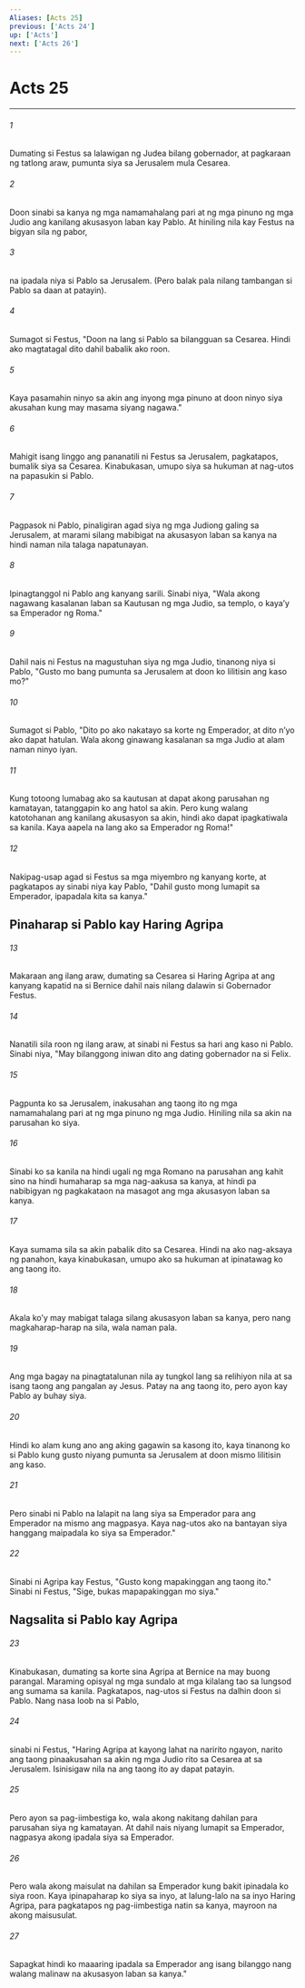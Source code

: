```yaml
---
Aliases: [Acts 25]
previous: ['Acts 24']
up: ['Acts']
next: ['Acts 26']
---
```

# Acts 25

***






















###### 1 










Dumating si Festus sa lalawigan ng Judea bilang gobernador, at pagkaraan ng tatlong araw, pumunta siya sa Jerusalem mula Cesarea. 





















###### 2 










Doon sinabi sa kanya ng mga namamahalang pari at ng mga pinuno ng mga Judio ang kanilang akusasyon laban kay Pablo. At hiniling nila kay Festus na bigyan sila ng pabor, 





















###### 3 










na ipadala niya si Pablo sa Jerusalem. (Pero balak pala nilang tambangan si Pablo sa daan at patayin). 





















###### 4 










Sumagot si Festus, "Doon na lang si Pablo sa bilangguan sa Cesarea. Hindi ako magtatagal dito dahil babalik ako roon. 





















###### 5 










Kaya pasamahin ninyo sa akin ang inyong mga pinuno at doon ninyo siya akusahan kung may masama siyang nagawa." 





















###### 6 










Mahigit isang linggo ang pananatili ni Festus sa Jerusalem, pagkatapos, bumalik siya sa Cesarea. Kinabukasan, umupo siya sa hukuman at nag-utos na papasukin si Pablo. 





















###### 7 










Pagpasok ni Pablo, pinaligiran agad siya ng mga Judiong galing sa Jerusalem, at marami silang mabibigat na akusasyon laban sa kanya na hindi naman nila talaga napatunayan. 





















###### 8 










Ipinagtanggol ni Pablo ang kanyang sarili. Sinabi niya, "Wala akong nagawang kasalanan laban sa Kautusan ng mga Judio, sa templo, o kayaʼy sa Emperador ng Roma." 





















###### 9 










Dahil nais ni Festus na magustuhan siya ng mga Judio, tinanong niya si Pablo, "Gusto mo bang pumunta sa Jerusalem at doon ko lilitisin ang kaso mo?" 





















###### 10 










Sumagot si Pablo, "Dito po ako nakatayo sa korte ng Emperador, at dito nʼyo ako dapat hatulan. Wala akong ginawang kasalanan sa mga Judio at alam naman ninyo iyan. 





















###### 11 










Kung totoong lumabag ako sa kautusan at dapat akong parusahan ng kamatayan, tatanggapin ko ang hatol sa akin. Pero kung walang katotohanan ang kanilang akusasyon sa akin, hindi ako dapat ipagkatiwala sa kanila. Kaya aapela na lang ako sa Emperador ng Roma!" 





















###### 12 










Nakipag-usap agad si Festus sa mga miyembro ng kanyang korte, at pagkatapos ay sinabi niya kay Pablo, "Dahil gusto mong lumapit sa Emperador, ipapadala kita sa kanya." 

## Pinaharap si Pablo kay Haring Agripa 





















###### 13 










Makaraan ang ilang araw, dumating sa Cesarea si Haring Agripa at ang kanyang kapatid na si Bernice dahil nais nilang dalawin si Gobernador Festus. 





















###### 14 










Nanatili sila roon ng ilang araw, at sinabi ni Festus sa hari ang kaso ni Pablo. Sinabi niya, "May bilanggong iniwan dito ang dating gobernador na si Felix. 





















###### 15 










Pagpunta ko sa Jerusalem, inakusahan ang taong ito ng mga namamahalang pari at ng mga pinuno ng mga Judio. Hiniling nila sa akin na parusahan ko siya. 





















###### 16 










Sinabi ko sa kanila na hindi ugali ng mga Romano na parusahan ang kahit sino na hindi humaharap sa mga nag-aakusa sa kanya, at hindi pa nabibigyan ng pagkakataon na masagot ang mga akusasyon laban sa kanya. 





















###### 17 










Kaya sumama sila sa akin pabalik dito sa Cesarea. Hindi na ako nag-aksaya ng panahon, kaya kinabukasan, umupo ako sa hukuman at ipinatawag ko ang taong ito. 





















###### 18 










Akala koʼy may mabigat talaga silang akusasyon laban sa kanya, pero nang magkaharap-harap na sila, wala naman pala. 





















###### 19 










Ang mga bagay na pinagtatalunan nila ay tungkol lang sa relihiyon nila at sa isang taong ang pangalan ay Jesus. Patay na ang taong ito, pero ayon kay Pablo ay buhay siya. 





















###### 20 










Hindi ko alam kung ano ang aking gagawin sa kasong ito, kaya tinanong ko si Pablo kung gusto niyang pumunta sa Jerusalem at doon mismo lilitisin ang kaso. 





















###### 21 










Pero sinabi ni Pablo na lalapit na lang siya sa Emperador para ang Emperador na mismo ang magpasya. Kaya nag-utos ako na bantayan siya hanggang maipadala ko siya sa Emperador." 





















###### 22 










Sinabi ni Agripa kay Festus, "Gusto kong mapakinggan ang taong ito." Sinabi ni Festus, "Sige, bukas mapapakinggan mo siya." 

## Nagsalita si Pablo kay Agripa 





















###### 23 










Kinabukasan, dumating sa korte sina Agripa at Bernice na may buong parangal. Maraming opisyal ng mga sundalo at mga kilalang tao sa lungsod ang sumama sa kanila. Pagkatapos, nag-utos si Festus na dalhin doon si Pablo. Nang nasa loob na si Pablo, 





















###### 24 










sinabi ni Festus, "Haring Agripa at kayong lahat na naririto ngayon, narito ang taong pinaakusahan sa akin ng mga Judio rito sa Cesarea at sa Jerusalem. Isinisigaw nila na ang taong ito ay dapat patayin. 





















###### 25 










Pero ayon sa pag-iimbestiga ko, wala akong nakitang dahilan para parusahan siya ng kamatayan. At dahil nais niyang lumapit sa Emperador, nagpasya akong ipadala siya sa Emperador. 





















###### 26 










Pero wala akong maisulat na dahilan sa Emperador kung bakit ipinadala ko siya roon. Kaya ipinapaharap ko siya sa inyo, at lalung-lalo na sa inyo Haring Agripa, para pagkatapos ng pag-iimbestiga natin sa kanya, mayroon na akong maisusulat. 





















###### 27 










Sapagkat hindi ko maaaring ipadala sa Emperador ang isang bilanggo nang walang malinaw na akusasyon laban sa kanya."
